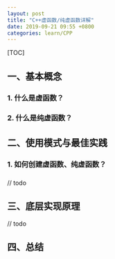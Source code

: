 ```yaml
---
layout: post
title: "C++虚函数/纯虚函数详解"
date: 2019-09-21 09:55 +0800
categories: learn/CPP
---
```


[TOC]

## 一、基本概念

### 1. 什么是虚函数？

### 2. 什么是纯虚函数？

## 二、使用模式与最佳实践

### 1. 如何创建虚函数、纯虚函数？

### 

// todo

## 三、底层实现原理

// todo

## 四、总结

